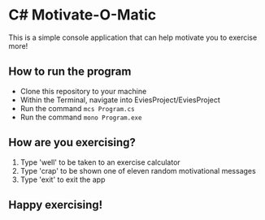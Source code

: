 # C# Motivate-O-Matic

This is a simple console application that can help motivate you to exercise more!


## How to run the program
- Clone this repository to your machine
- Within the Terminal, navigate into EviesProject/EviesProject
- Run the command ``mcs Program.cs``
- Run the command ``mono Program.exe``

## How are you exercising?
1. Type 'well' to be taken to an exercise calculator
2. Type 'crap' to be shown one of eleven random motivational messages
3. Type 'exit' to exit the app

## Happy exercising!
